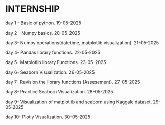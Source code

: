 # INTERNSHIP

day 1 - Basic of python. 19-05-2025

day 2 - Numpy basics.    20-05-2025

day 3- Numpy operations(datetime, matplotlib visualization). 21-05-2025

day 4- Pandas library functions.  22-05-2025

day 5- Matplotlib library Functions. 23-05-2025

day 6- Seaborn Visualization.  26-05-2025

day 7- Revision the library functions (Assesement).  27-05-2025

day 8- Practice Seaborn Visualization. 28-05-2025

day 9- Visualization of matplotlib and seaborn using Kaggale dataset. 29-05-2025

day 10- Plotly Visualization. 30-05-2025
